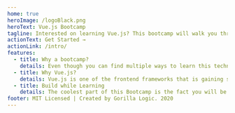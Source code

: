```yaml
---
home: true
heroImage: /logoBlack.png
heroText: Vue.js Bootcamp
tagline: Interested on learning Vue.js? This bootcamp will walk you through a practical process to learn it.
actionText: Get Started →
actionLink: /intro/
features:
  - title: Why a bootcamp?
    details: Even though you can find multiple ways to learn this technology, a Bootcamp is an easy, practical and fast way to do it. This one is even more special as was built by developers aiming to learn Vue.js which printed the basic but also the advanced topics of the framework throughout all the development and documentation process.
  - title: Why Vue.js?
    details: Vue.js is one of the frontend frameworks that is gaining strengthening in the community and even more, Gorilla Logic is opening a lot of roles requiring this as part of the tech stack. 
  - title: Build while Learning
    details: The coolest part of this Bootcamp is the fact you will be building a realistic project while going through the learning path.
footer: MIT Licensed | Created by Gorilla Logic. 2020
---
```

